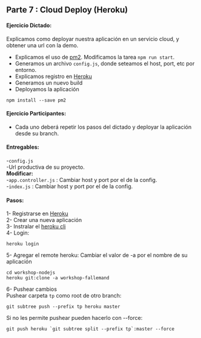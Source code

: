## Parte 7 : Cloud Deploy (Heroku)
#### Ejercicio Dictado:   
Explicamos como deployar nuestra aplicación en un servicio cloud, y obtener una url con la demo.
- Explicamos el uso de [pm2](http://pm2.keymetrics.io/). Modificamos la tarea `npm run start`.
- Generamos un archivo `config.js`, donde seteamos el host, port, etc por entorno.
- Explicamos registro en [Heroku](https://heroku.com/)
- Generamos un nuevo build
- Deployamos la aplicación

```
npm install --save pm2
```
#### Ejercicio Participantes:   
- Cada uno deberá repetir los pasos del dictado y deployar la aplicación desde su branch. 

#### Entregables:  
-`config.js`  
-Url productiva de su proyecto.  
**Modificar:**   
-`app.controller.js` : Cambiar host y port por el de la config.  
-`index.js` : Cambiar host y port por el de la config.  

#### Pasos:
1- Registrarse en [Heroku](https://signup.heroku.com/login)  
2- Crear una nueva aplicación  
3- Instralar el [heroku cli](https://devcenter.heroku.com/articles/heroku-cli#download-and-install)    
4- Login: 
```
heroku login
```
5- Agregar el remote heroku: Cambiar el valor de -a por el nombre de su aplicación
```
cd workshop-nodejs 
heroku git:clone -a workshop-fallemand
```
6- Pushear cambios  
Pushear carpeta `tp` como root de otro branch:
```
git subtree push --prefix tp heroku master
```
Si no les permite pushear pueden hacerlo con --force:
```
git push heroku `git subtree split --prefix tp`:master --force
```
